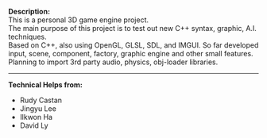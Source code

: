 **Description:**  
This is a personal 3D game engine project.  
The main purpose of this project is to test out new C++ syntax, graphic, A.I. techniques.  
Based on C++, also using OpenGL, GLSL, SDL, and IMGUI. So far developed input, scene, component, factory, graphic engine and other small features.  
Planning to import 3rd party audio, physics, obj-loader libraries.

---
**Technical Helps from:**  
  - Rudy Castan
  - Jingyu Lee
  - Ilkwon Ha
  - David Ly
